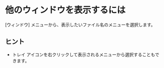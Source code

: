 # 他のウィンドウを表示するには

\[ウィンドウ\] メニューから、表示したいファイル名のメニューを選択します。

## ヒント

- トレイ アイコンを右クリックして表示されるメニューから選択することもできます。
